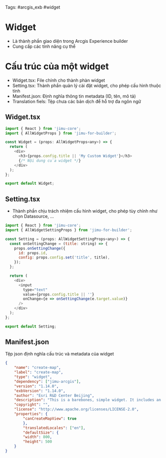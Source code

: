 Tags: #arcgis_exb #widget

# Widget
- Là thành phần giao diện trong Arcgis Experience builder
- Cung cấp các tính năng cụ thể

# Cấu trúc của một widget

- Widget.tsx: File chính cho thành phàn widget
- Setting.tsx: Thành phần quản lý cài đặt widget, cho phép cấu hình thuộc tính
- Manifest.json: Định nghĩa thông tin metadata (ID, tên, mô tả)
- Translation fiels: Tệp chưa các bản dịch để hỗ trợ đa ngôn ngữ

## Widget.tsx

```js
import { React } from 'jimu-core';
import { AllWidgetProps } from 'jimu-for-builder';

const Widget = (props: AllWidgetProps<any>) => {
  return (
    <div>
      <h3>{props.config.title || 'My Custom Widget'}</h3>
      {/* Nội dung của widget */}
    </div>
  );
};

export default Widget;
```

## Setting.tsx
- Thành phần chịu trách nhiệm cấu hình widget, cho phép tùy chỉnh như chọn Datasource, ...

```js
import { React } from 'jimu-core';
import { AllWidgetSettingProps } from 'jimu-for-builder';

const Setting = (props: AllWidgetSettingProps<any>) => {
  const onSettingChange = (title: string) => {
    props.onSettingChange({
      id: props.id,
      config: props.config.set('title', title),
    });
  };

  return (
    <div>
      <input 
        type="text" 
        value={props.config.title || ''} 
        onChange={e => onSettingChange(e.target.value)}
      />
    </div>
  );
};

export default Setting;
```

## Manifest.json

Tệp json định nghĩa cấu trúc và metadata của widget

```json
{
	"name": "create-map",
	"label": "create-map",
	"type": "widget",
	"dependency": ["jimu-arcgis"],
	"version": "1.14.0",
	"exbVersion": "1.14.0",
	"author": "Esri R&D Center Beijing",
	"description": "This is a barebones, simple widget. It includes an example of how to use the config file, and it includes a placeholder SVG icon. It intentionally does not include the following so you can use this to start from scratch: i18n translations, a Settings panel, unit tests. See the documentation for more information on how to implement these features.",
	"copyright": "",
	"license": "http://www.apache.org/licenses/LICENSE-2.0",
	"properties": {
		"canCreateMapView": true
		},
		"translatedLocales": ["en"],
		"defaultSize": {
		"width": 800,
		"height": 500
	}
}
```

